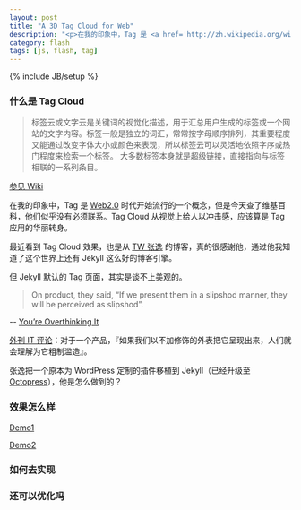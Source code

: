 ```yaml
---
layout: post
title: "A 3D Tag Cloud for Web"
description: "<p>在我的印象中，Tag 是 <a href='http://zh.wikipedia.org/wiki/Web2.0'>Web2.0</a> 时代开始流行的一个概念，但是今天查了维基百科，他们似乎没有必须联系。Tag Cloud 从视觉上给人以冲击感，应该算是 Tag 应用的华丽转身。</p><p>最近看到 Tag Cloud 效果，也是从 <a href='http://agiledon.github.com/'>TW 张逸</a> 的博客，真的很感谢他，通过他我知道了这个世界上还有 Jekyll 这么好的博客引擎。</p><p>但 Jekyll 默认的 Tag 页面，其实是谈不上美观的。</p><blockquote class='warning'>On product, they said, “If we present them in a slipshod manner, they will be perceived as slipshod”.</blockquote><p>--<a href='http://engineering.gomiso.com/2012/02/01/youre-overthinking-it/'>You’re Overthinking It</a></p><p><a href='http://www.aqee.net/youre-overthinking-it/'>外刊 IT 评论</a>：对于一个产品，『如果我们以不加修饰的外表把它呈现出来，人们就会理解为它粗制滥造』。</p><p>张逸把一个原本为 WordPress 定制的插件移植到 Jekyll（已经升级至 <a href='http://octopress.org/'>Octopress</a>），他是怎么做到的？</p>"
category: flash
tags: [js, flash, tag]
---
```

{% include JB/setup %}

### 什么是 Tag Cloud

>标签云或文字云是关键词的视觉化描述，用于汇总用户生成的标签或一个网站的文字内容。标签一般是独立的词汇，常常按字母顺序排列，其重要程度又能通过改变字体大小或颜色来表现，所以标签云可以灵活地依照字序或热门程度来检索一个标签。 大多数标签本身就是超级链接，直接指向与标签相联的一系列条目。

[参见 Wiki](http://en.wikipedia.org/wiki/Tag_cloud)

在我的印象中，Tag 是 [Web2.0](http://zh.wikipedia.org/wiki/Web2.0) 时代开始流行的一个概念，但是今天查了维基百科，他们似乎没有必须联系。Tag Cloud 从视觉上给人以冲击感，应该算是 Tag 应用的华丽转身。

最近看到 Tag Cloud 效果，也是从 [TW 张逸](http://agiledon.github.com/) 的博客，真的很感谢他，通过他我知道了这个世界上还有 Jekyll 这么好的博客引擎。

但 Jekyll 默认的 Tag 页面，其实是谈不上美观的。

<blockquote class="warning">
On product, they said, “If we present them in a slipshod manner, they will be perceived as slipshod”.
</blockquote>

-- [You’re Overthinking It](http://engineering.gomiso.com/2012/02/01/youre-overthinking-it/)

[外刊 IT 评论](http://www.aqee.net/youre-overthinking-it/)：对于一个产品，『如果我们以不加修饰的外表把它呈现出来，人们就会理解为它粗制滥造』。

张逸把一个原本为 WordPress 定制的插件移植到 Jekyll（已经升级至 [Octopress](http://octopress.org/)），他是怎么做到的？

### 效果怎么样

[Demo1](http://www.jsoops.com/demo/tagcloud/index.html)

[Demo2](http://www.jsoops.com/demo/tagcloud/index.htm)

### 如何去实现

### 还可以优化吗




